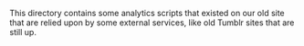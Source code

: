 This directory contains some analytics scripts that existed on our old site
that are relied upon by some external services, like old Tumblr sites that are
still up.

